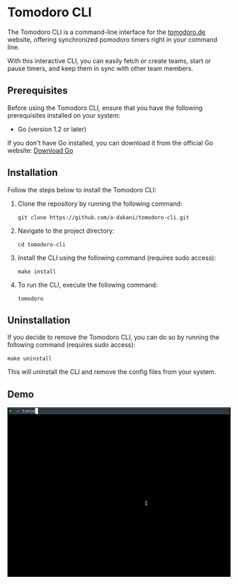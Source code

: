 # Tomodoro CLI

The Tomodoro CLI is a command-line interface for the [tomodoro.de](https://app.tomodoro.de/) website, offering synchronized pomodoro timers right in your command line.

With this interactive CLI, you can easily fetch or create teams, start or pause timers, and keep them in sync with other team members.

## Prerequisites

Before using the Tomodoro CLI, ensure that you have the following prerequisites installed on your system:

- Go (version 1.2 or later)

If you don't have Go installed, you can download it from the official Go website: [Download Go](https://golang.org/dl/)

## Installation

Follow the steps below to install the Tomodoro CLI:

1. Clone the repository by running the following command:

   ```shell
   git clone https://github.com/a-dakani/tomodoro-cli.git
   ```

2. Navigate to the project directory:

   ```shell
   cd tomodoro-cli
   ```

3. Install the CLI using the following command (requires sudo access):

   ```shell
   make install
   ```

4. To run the CLI, execute the following command:

   ```shell
   tomodoro
   ```

## Uninstallation

If you decide to remove the Tomodoro CLI, you can do so by running the following command (requires sudo access):

```shell
make uninstall
```

This will uninstall the CLI and remove the config files from your system.

## Demo

![](https://github.com/a-dakani/tomodoro-cli/blob/main/demo.gif?raw=true)
